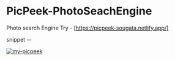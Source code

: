 # PicPeek-PhotoSeachEngine
Photo search  Engine
Try - [https://picpeek-sougata.netlify.app/]

snippet -- 

<a href="https://ibb.co/59k561b"><img src="https://i.ibb.co/TT1Hkw9/my-picpeek.png" alt="my-picpeek" border="0"></a>
